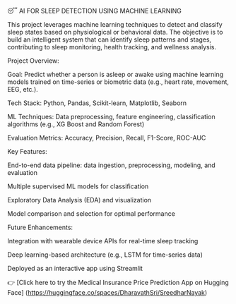 😴 AI FOR SLEEP DETECTION USING MACHINE LEARNING 


This project leverages machine learning techniques to detect and classify sleep states based on physiological or behavioral data. The objective is to build an intelligent system that can identify sleep patterns and stages, contributing to sleep monitoring, health tracking, and wellness analysis.

Project Overview:


Goal: Predict whether a person is asleep or awake using machine learning models trained on time-series or biometric data (e.g., heart rate, movement, EEG, etc.).

Tech Stack: Python, Pandas, Scikit-learn, Matplotlib, Seaborn

ML Techniques: Data preprocessing, feature engineering, classification algorithms (e.g., XG Boost and Random Forest)

Evaluation Metrics: Accuracy, Precision, Recall, F1-Score, ROC-AUC

Key Features:


End-to-end data pipeline: data ingestion, preprocessing, modeling, and evaluation

Multiple supervised ML models for classification

Exploratory Data Analysis (EDA) and visualization

Model comparison and selection for optimal performance

Future Enhancements:

Integration with wearable device APIs for real-time sleep tracking

Deep learning-based architecture (e.g., LSTM for time-series data)


Deployed as an interactive app using Streamlit

👉 [Click here to try the Medical Insurance Price Prediction App on Hugging Face] (https://huggingface.co/spaces/DharavathSri/SreedharNayak)
